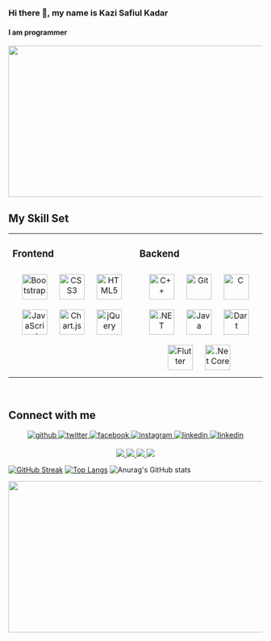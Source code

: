 ### Hi there 👋, my name is Kazi Safiul Kadar
#### I am programmer
<div align="center">
  <img src="https://media.giphy.com/media/dWesBcTLavkZuG35MI/giphy.gif" width="600" height="300"/>
</div>


## My Skill Set  

<table><tr><td valign="top" width="50%">

### Frontend  
  
<div align="center">  
<a href="https://getbootstrap.com/docs/3.4/javascript/" target="_blank"><img style="margin: 10px" src="https://profilinator.rishav.dev/skills-assets/bootstrap-plain.svg" alt="Bootstrap" height="50" /></a>  
<a href="https://www.w3schools.com/css/" target="_blank"><img style="margin: 10px" src="https://profilinator.rishav.dev/skills-assets/css3-original-wordmark.svg" alt="CSS3" height="50" /></a>  
<a href="https://en.wikipedia.org/wiki/HTML5" target="_blank"><img style="margin: 10px" src="https://profilinator.rishav.dev/skills-assets/html5-original-wordmark.svg" alt="HTML5" height="50" /></a>  
<a href="https://www.javascript.com/" target="_blank"><img style="margin: 10px" src="https://profilinator.rishav.dev/skills-assets/javascript-original.svg" alt="JavaScript" height="50" /></a>  
<a href="https://www.chartjs.org/" target="_blank"><img style="margin: 10px" src="https://profilinator.rishav.dev/skills-assets/logo-title.svg" alt="Chart.js" height="50" /></a>  
<a href="https://jquery.com/" target="_blank"><img style="margin: 10px" src="https://profilinator.rishav.dev/skills-assets/jquery.png" alt="jQuery" height="50" /></a>  
</div>

</td><td valign="top" width="50%">
  
### Backend  
  
<div align="center">  
<a href="https://www.cplusplus.com/" target="_blank"><img style="margin: 10px" src="https://profilinator.rishav.dev/skills-assets/cplusplus-original.svg" alt="C++" height="50" /></a>  
<a href="https://github.com/" target="_blank"><img style="margin: 10px" src="https://profilinator.rishav.dev/skills-assets/git-scm-icon.svg" alt="Git" height="50" /></a>  
<a href="https://www.cprogramming.com/" target="_blank"><img style="margin: 10px" src="https://profilinator.rishav.dev/skills-assets/c-original.svg" alt="C" height="50" /></a>  
<a href="https://dotnet.microsoft.com/download/dotnet-framework" target="_blank"><img style="margin: 10px" src="https://profilinator.rishav.dev/skills-assets/dot-net-original-wordmark.svg" alt=".NET" height="50" /></a>  
<a href="https://www.java.com/" target="_blank"><img style="margin: 10px" src="https://profilinator.rishav.dev/skills-assets/java-original-wordmark.svg" alt="Java" height="50" /></a>  
<a href="https://dart.dev/" target="_blank"><img style="margin: 10px" src="https://profilinator.rishav.dev/skills-assets/dartlang-icon.svg" alt="Dart" height="50" /></a>  
<a href="https://flutter.dev/" target="_blank"><img style="margin: 10px" src="https://profilinator.rishav.dev/skills-assets/flutterio-icon.svg" alt="Flutter" height="50" /></a>  
<a href="https://dotnet.microsoft.com/download" target="_blank"><img style="margin: 10px" src="https://profilinator.rishav.dev/skills-assets/dotnetcore.png" alt=".Net Core" height="50" /></a>  
</div>
</table>  
  
 <br/>  
  
  ## Connect with me  
<div align="center">
<a href="https://github.com/kazijewel" target="_blank">
<img src=https://img.shields.io/badge/github-%2324292e.svg?&style=for-the-badge&logo=github&logoColor=white alt=github style="margin-bottom: 5px;" />
</a>
<a href="https://twitter.com/kazijeweldiu" target="_blank">
<img src=https://img.shields.io/badge/twitter-%2300acee.svg?&style=for-the-badge&logo=twitter&logoColor=white alt=twitter style="margin-bottom: 5px;" />
</a>
<a href="https://www.facebook.com/kazi.jewel.programmer" target="_blank">
<img src=https://img.shields.io/badge/facebook-%232E87FB.svg?&style=for-the-badge&logo=facebook&logoColor=white alt=facebook style="margin-bottom: 5px;" />
</a>
<a href="https://instagram.com/kazijewel91" target="_blank">
<img src=https://img.shields.io/badge/instagram-%23000000.svg?&style=for-the-badge&logo=instagram&logoColor=white alt=instagram style="margin-bottom: 5px;" />
</a>
<a href="https://linkedin.com/in/kazi-safiul-kadar-jewel-533230a4/" target="_blank">
<img src=https://img.shields.io/badge/linkedin-%231E77B5.svg?&style=for-the-badge&logo=linkedin&logoColor=white alt=linkedin style="margin-bottom: 5px;" />
</a>  
  <a href="https://wa.me/8801825116318?text=Hi%20" target="_blank">
<img src=https://img.shields.io/badge/WhatsApp-25D366?style=for-the-badge&logo=whatsapp&logoColor=white alt=linkedin style="margin-bottom: 5px;" />
</a> 
</div> 
  
  
  
  
  
<p align="center">
  <a href="https://github.com/kazijewel/github-profile-trophy/issues">
    <img src="https://img.shields.io/github/issues/kazijewel/github-profile-trophy"/> 
  </a>
  <a href="https://github.com/kazijewel/github-profile-trophy/network/members">
    <img src="https://img.shields.io/github/forks/kazijewel/github-profile-trophy"/> 
  </a>  
  <a href="https://github.com/kazijewel/github-profile-trophy/stargazers">
    <img src="https://img.shields.io/github/stars/kazijewel/github-profile-trophy"/> 
  </a>
    <a href="https://github.com/kazijewel/github-profile-trophy/LICENSE">
    <img src="https://img.shields.io/github/license/kazijewel/github-profile-trophy"/> 
  </a>
</p>

[![GitHub Streak](https://github-readme-streak-stats.herokuapp.com?user=kazijewel&theme=icegray&date_format=j%20M%5B%20Y%5D&border=DD2727)](https://git.io/streak-stats)
[![Top Langs](https://github-readme-stats.vercel.app/api/top-langs/?username=kazijewel&layout=compact)](https://github.com/kazijewel/github-readme-stats)
![Anurag's GitHub stats](https://github-readme-stats.vercel.app/api?username=kazijewel&show_icons=true&theme=radical)

<div align="center">
  <img src="https://github-profile-trophy.vercel.app/?username=kazijewel&theme=buddhism" width="600" height="300"/>
</div>
